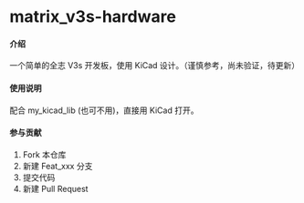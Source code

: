 # matrix_v3s-hardware

#### 介绍
一个简单的全志 V3s 开发板，使用 KiCad 设计。（谨慎参考，尚未验证，待更新）

#### 使用说明

配合 my_kicad_lib (也可不用)，直接用 KiCad 打开。

#### 参与贡献

1.  Fork 本仓库
2.  新建 Feat_xxx 分支
3.  提交代码
4.  新建 Pull Request

